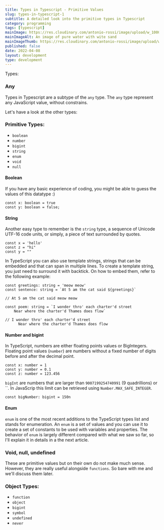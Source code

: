 ```yaml
---
title: Types in Typescript - Primitive Values
slug: types-in-typescript-1
subtitle: A detailed look into the primitive types in Typescript
category: programming
tags: [typescript]
mainImage: https://res.cloudinary.com/antonio-rossi/image/upload/w_1000,fl_progressive/v1648646194/articles/functional-programming/pure_zyijgf.jpg
mainImageAlt: An image of pure water with wite sand
mainImageThumb: https://res.cloudinary.com/antonio-rossi/image/upload/w_300,fl_progressive/v1648646194/articles/functional-programming/pure_zyijgf.jpg
published: false
date: 2022-04-08
layout: development
type: development
---
```


Types:

### Any

Types in Typescript are a subtype of the `any` type. The `any` type represent any JavaScript value, without constrains.

Let's have a look at the other types:

### Primitive Types:

- `boolean`
- `number`
- `bigint`
- `string`
- `enum`
- `void`
- `null`

#### Boolean

If you have any basic experience of coding, you might be able to guess the values of this datatype :)

```
const x: boolean = true
const y: boolean = false;
```

#### String

Another easy type to remember is the `string` type, a sequence of Unicode UTF-16 code units, or simply, a piece of text surrounded by quotes.

```
const x = 'hello'
const z = "hi"
const y = ""
```

In TypeScript you can also use template strings, strings that can be embedded and that can span in multiple lines. To create a template string, you just need to surround it with backtick. On how to embed them, refer to the following example:

```
const greetings: string = 'meow meow'
const sentence: string = `At 5 am the cat said ${greetings}`

// At 5 am the cat said meow meow

const poem: string = `I wonder thro' each charter'd street
    Near where the charter'd Thames does flow`

// I wonder thro' each charter'd street
      Near where the charter'd Thames does flow

```

#### Number and bigint

In TypeScript, numbers are either floating points values or BigIntegers.
Floating point values (`number`) are numbers without a fixed number of digits before and after the decimal point.

```
const x: number = 1
const y: number = 0.1
const z: number = 123.456
```

`bigInt` are numbers that are larger than `9007199254740991` (9 quadrillions) or ``. In JavaScrip this limit can be retrieved using `Number.MAX_SAFE_INTEGER`.

```
const bigNumber: bigint = 150n
```

#### Enum

`enum` is one of the most recent additions to the TypeScript types list and stands for enumeration. An `enum` is a set of values and you can use it to create a set of constants to be used with variables and properties. The behavior of `enum` is largely different compared with what we saw so far, so I'll explain it in details in a the next article.

### Void, null, undefined

These are primitive values but on their own do not make much sense. However, they are really useful alongside `functions`. So bare with me and we'll discuss them later.

### Object Types:

- `function`
- `object`
- `bigint`
- `symbol`
- `undefined`
- `never`
